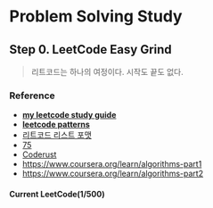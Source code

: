 # Problem Solving Study

## Step 0. LeetCode Easy Grind
> 
> 리트코드는 하나의 여정이다. 시작도 끝도 없다.
> 

### Reference
- **[my leetcode study guide](https://www.reddit.com/r/cscareerquestions/comments/eb1e2b/my_leetcode_study_guide/)**  
- **[leetcode patterns](https://seanprashad.com/leetcode-patterns/)**  
- [리트코드 리스트 포맷](https://leetcode.com/list/xoqag3yj/)
- [75](https://www.teamblind.com/article/New-Year-Gift---Curated-List-of-Top-75-LeetCode-Questions-to-Save-Your-Time-OaM1orEU)
- [Coderust](https://www.educative.io/courses/coderust-hacking-the-coding-interview)
- https://www.coursera.org/learn/algorithms-part1
- https://www.coursera.org/learn/algorithms-part2

#### **Current LeetCode(1/500)** 

